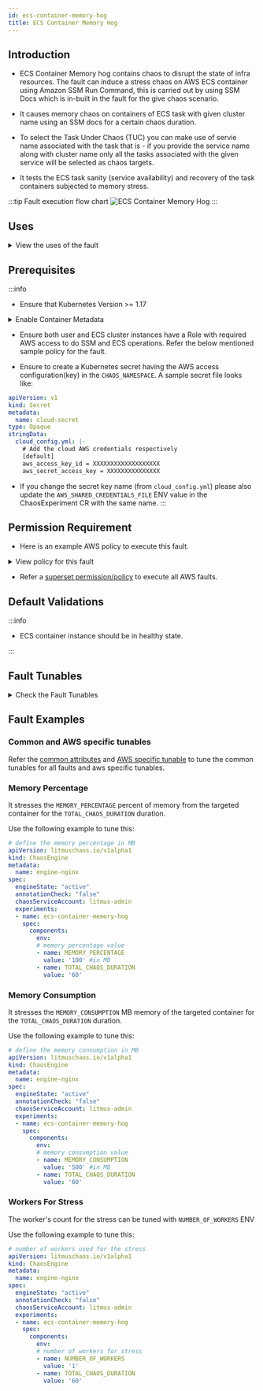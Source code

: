 ```yaml
---
id: ecs-container-memory-hog
title: ECS Container Memory Hog
---
```


## Introduction

- ECS Container Memory hog contains chaos to disrupt the state of infra resources. The fault can induce a stress chaos on AWS ECS container using Amazon SSM Run Command, this is carried out by using SSM Docs which is in-built in the fault for the give chaos scenario.

- It causes memory chaos on containers of ECS task with given cluster name using an SSM docs for a certain chaos duration.

- To select the Task Under Chaos (TUC) you can make use of servie name associated with the task that is - if you provide the service name along with cluster name only all the tasks associated with the given service will be selected as chaos targets.

- It tests the ECS task sanity (service availability) and recovery of the task containers subjected to memory stress.

:::tip Fault execution flow chart
![ECS Container Memory Hog](./static/images/ecs-stress-chaos.png)
:::

## Uses

<details>
<summary>View the uses of the fault</summary>
<div>
Memory usage within containers is subject to various constraints. If the limits are specified in their spec, exceeding them can cause termination of the container (due to OOMKill of the primary process, often pid 1) - the restart of the container by docker, subject to the policy specified. For containers with no limits placed, the memory usage is uninhibited until such time as the VM level OOM Behaviour takes over. In this case, containers on the Instance can be killed based on their oom_score. This eval is extended to all task containers running on the instance - thereby causing a bigger blast radius.

This fault launches a stress process within the target container - which can cause either the primary process in the container to be resource constrained in cases where the limits are enforced OR eat up available system memory on the instance in cases where the limits are not specified.
</div>
</details>

## Prerequisites

:::info

- Ensure that Kubernetes Version >= 1.17

<details>
<summary>Enable Container Metadata</summary>

Ensure that the ECS container metadata is <code>enabled</code>;this feature is <code>disabled</code> by default. Refer AWS docs - <a href="https://docs.aws.amazon.com/AmazonECS/latest/developerguide/container-metadata.html">Enabling container metadata</a>. This will allow HCE to know the container details like containerID that is running the ECS tasks.

<b>NOTE:</b> You need to do the following steps to enable container metadata and attach IAM role to the cluster instances:

- In the EC2 dashboard sidebar click on Launch Configurations under Auto Scaling.

![autoscaling-config](https://user-images.githubusercontent.com/35391335/207263427-559bd2cb-f0f1-478c-badd-90d8ec0dace7.png)

- Create a copy of autoscaling configuration used in target ECS cluster. This will create a new (copied) Launch Template.

![create-copy-of-lc](https://user-images.githubusercontent.com/35391335/207265148-421ed263-434d-48a5-a5fc-7be0bb0d859e.png)

- In the new(copied) Launch Template, update the IAM role of the instances with ECS-SSM permissions (as shown in below permission requirement section).

![iam-instance-profile](https://user-images.githubusercontent.com/35391335/207267931-c5bad3a2-b57b-4587-a3c0-a26829eec52f.png)

- Now update the user data with <code>ECS_ENABLE_CONTAINER_METADATA</code> to be <code>true</code> as shown below.

![user-data](https://user-images.githubusercontent.com/35391335/207268623-cac27c20-b03d-4739-9770-9b64953ccbf3.png)

- Now save the launch configuration by clicking on ‘Create Launch Template'.

![create-launch-config](https://user-images.githubusercontent.com/35391335/207270515-2c0b194c-2d74-4b3d-bcb6-d41df25db881.png)

- Now go back to auto scaling group and switch to launch template (as launch configuration is deprecating by AWS).

![switch-to-launch-template](https://user-images.githubusercontent.com/35391335/207272155-79c63a17-bbf1-4b3f-a34c-e6808b0944e9.png)

- Update the cluster auto-scaling group with the newer launch template.

![update-launch-config](https://user-images.githubusercontent.com/35391335/207272408-27b1562d-2bcb-478d-90ac-5c702fb6b548.png)

- Restart the instances of the ECS cluster to pull the updated configuration:

![restart-instances](https://user-images.githubusercontent.com/35391335/206241766-6c684660-89f9-4868-b0ff-88d0409304bc.png)

</details>

- Ensure both user and ECS cluster instances have a Role with required AWS access to do SSM and ECS operations. Refer the below mentioned sample policy for the fault.

- Ensure to create a Kubernetes secret having the AWS access configuration(key) in the `CHAOS_NAMESPACE`. A sample secret file looks like:

```yaml
apiVersion: v1
kind: Secret
metadata:
  name: cloud-secret
type: Opaque
stringData:
  cloud_config.yml: |-
    # Add the cloud AWS credentials respectively
    [default]
    aws_access_key_id = XXXXXXXXXXXXXXXXXXX
    aws_secret_access_key = XXXXXXXXXXXXXXX
```

- If you change the secret key name (from `cloud_config.yml`) please also update the `AWS_SHARED_CREDENTIALS_FILE` ENV value in the ChaosExperiment CR with the same name.
:::

## Permission Requirement

- Here is an example AWS policy to execute this fault.

<details>
<summary>View policy for this fault</summary>

```json
{
    "Version": "2012-10-17",
    "Statement": [
        {
            "Sid": "VisualEditor0",
            "Effect": "Allow",
            "Action": [
                "ecs:UpdateContainerInstancesState",
                "ecs:RegisterContainerInstance",
                "ecs:ListContainerInstances",
                "ecs:DeregisterContainerInstance",
                "ecs:DescribeContainerInstances",
                "ecs:ListTasks",
                "ecs:DescribeClusters"

            ],
            "Resource": "*"
        },
        {
            "Effect": "Allow",
            "Action": [
                "ssm:GetDocument",
                "ssm:DescribeDocument",
                "ssm:GetParameter",
                "ssm:GetParameters",
                "ssm:SendCommand",
                "ssm:CancelCommand",
                "ssm:CreateDocument",
                "ssm:DeleteDocument",
                "ssm:GetCommandInvocation",          
                "ssm:UpdateInstanceInformation",
                "ssm:DescribeInstanceInformation"
            ],
            "Resource": "*"
        },
        {
            "Effect": "Allow",
            "Action": [
                "ec2messages:AcknowledgeMessage",
                "ec2messages:DeleteMessage",
                "ec2messages:FailMessage",
                "ec2messages:GetEndpoint",
                "ec2messages:GetMessages",
                "ec2messages:SendReply"
            ],
            "Resource": "*"
        },
        {
            "Effect": "Allow",
            "Action": [
                "ec2:DescribeInstances"
            ],
            "Resource": [
                "*"
            ]
        }
    ]
}
```
</details>

- Refer a [superset permission/policy](../policy-for-all-aws-faults) to execute all AWS faults.

## Default Validations

:::info

- ECS container instance should be in healthy state.

:::

## Fault Tunables

<details>
    <summary>Check the Fault Tunables</summary>
    <h2>Mandatory Fields</h2>
    <table>
        <tr>
        <th> Variables </th>
        <th> Description </th>
        <th> Notes </th>
        </tr>
        <tr> 
        <td> CLUSTER_NAME </td>
        <td> Name of the target ECS cluster</td>
        <td> Eg. cluster-1 </td>
        </tr>
        <tr>
        <td> REGION </td>
        <td> The region name of the target ECS cluster</td>
        <td> Eg. us-east-1 </td>
        </tr>
    </table>
    <h2>Optional Fields</h2>
    <table>
      <tr>
        <th> Variables </th>
        <th> Description </th>
        <th> Notes </th>
      </tr>
      <tr>
        <td> TOTAL_CHAOS_DURATION </td>
        <td> The total time duration for chaos insertion (sec) </td>
        <td> Defaults to 30s </td>
      </tr>
      <tr>
        <td> CHAOS_INTERVAL </td>
        <td> The interval (in sec) between successive instance termination.</td>
        <td> Defaults to 30s </td>
      </tr>
      <tr> 
        <td> AWS_SHARED_CREDENTIALS_FILE </td>
        <td> Provide the path for aws secret credentials</td>
        <td> Defaults to <code>/tmp/cloud_config.yml</code> </td>
      </tr>
      <tr> 
        <td>  MEMORY_CONSUMPTION </td>
        <td> Provide the value of memory consumption in Mebibytes	</td>
        <td> Defaults to 100 </td>
      </tr>
      <tr> 
        <td>  MEMORY_PERCENTAGE </td>
        <td> Provide the value of memory consumption in Percentage	</td>
        <td> Defaults to 0 </td>
      </tr>
      <tr>
        <td> SEQUENCE </td>
        <td> It defines sequence of chaos execution for multiple instance</td>
        <td> Default value: parallel. Supported: serial, parallel </td>
      </tr>
      <tr>
        <td> RAMP_TIME </td>
        <td> Period to wait before and after injection of chaos in sec </td>
        <td> Eg. 30 </td>
      </tr>
    </table>
</details>

## Fault Examples

### Common and AWS specific tunables

Refer the [common attributes](../common-tunables-for-all-faults) and [AWS specific tunable](./aws-fault-tunables) to tune the common tunables for all faults and aws specific tunables.

### Memory Percentage

It stresses the `MEMORY_PERCENTAGE` percent of memory from the targeted container for the `TOTAL_CHAOS_DURATION` duration.

Use the following example to tune this:

[embedmd]:# (./static/manifests/ecs-stress-chaos/memory-percentage.yaml yaml)
```yaml
# define the memory percentage in MB
apiVersion: litmuschaos.io/v1alpha1
kind: ChaosEngine
metadata:
  name: engine-nginx
spec:
  engineState: "active"
  annotationCheck: "false"
  chaosServiceAccount: litmus-admin
  experiments:
  - name: ecs-container-memory-hog
    spec:
      components:
        env:
        # memory percentage value
        - name: MEMORY_PERCENTAGE
          value: '100' #in MB
        - name: TOTAL_CHAOS_DURATION
          value: '60'
```

### Memory Consumption

It stresses the `MEMORY_CONSUMPTION` MB memory of the targeted container for the `TOTAL_CHAOS_DURATION` duration.

Use the following example to tune this:

[embedmd]:# (./static/manifests/ecs-stress-chaos/memory-consumption.yaml yaml)
```yaml
# define the memory consumption in MB
apiVersion: litmuschaos.io/v1alpha1
kind: ChaosEngine
metadata:
  name: engine-nginx
spec:
  engineState: "active"
  annotationCheck: "false"
  chaosServiceAccount: litmus-admin
  experiments:
  - name: ecs-container-memory-hog
    spec:
      components:
        env:
        # memory consumption value
        - name: MEMORY_CONSUMPTION
          value: '500' #in MB
        - name: TOTAL_CHAOS_DURATION
          value: '60'
```

### Workers For Stress

The worker's count for the stress can be tuned with `NUMBER_OF_WORKERS` ENV

Use the following example to tune this:

[embedmd]:# (./static/manifests/ecs-stress-chaos/memory-number-of-worker.yaml yaml)
```yaml
# number of workers used for the stress
apiVersion: litmuschaos.io/v1alpha1
kind: ChaosEngine
metadata:
  name: engine-nginx
spec:
  engineState: "active"
  annotationCheck: "false"
  chaosServiceAccount: litmus-admin
  experiments:
  - name: ecs-container-memory-hog
    spec:
      components:
        env:
        # number of workers for stress
        - name: NUMBER_OF_WORKERS
          value: '1'
        - name: TOTAL_CHAOS_DURATION
          value: '60'
```

